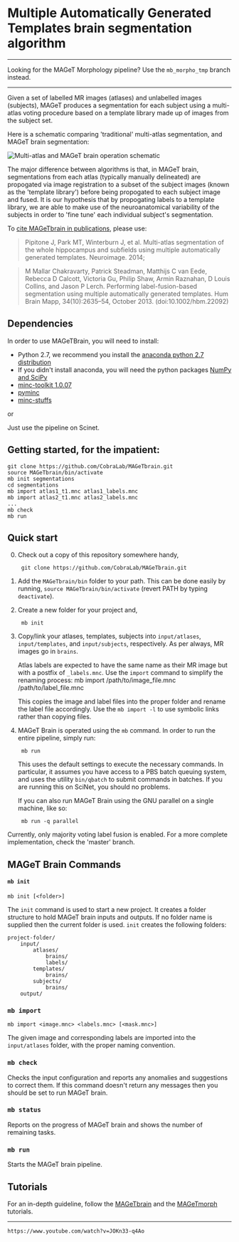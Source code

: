 # Multiple Automatically Generated Templates brain segmentation algorithm

---

Looking for the MAGeT Morphology pipeline? Use the `mb_morpho_tmp` branch instead.
    
---

Given a set of labelled MR images (atlases) and unlabelled images (subjects), MAGeT produces a segmentation for each subject using a multi-atlas voting procedure based on a template library made up of images from the subject set.  

Here is a schematic comparing 'traditional' multi-atlas segmentation, and MAGeT brain segmentation: 

![Multi-atlas and MAGeT brain operation schematic](doc/MA-MAGeTBrain-Schematic.png "Schematic")

The major difference between algorithms is that, in MAGeT brain, segmentations from each atlas (typically manually delineated) are propogated via image registration to a subset of the subject images (known as the 'template library') before being propogated to each subject image and fused. It is our hypothesis that by propogating labels to a template library, we are able to make use of the neuroanatomical variability of the subjects in order to 'fine tune' each individual subject's segmentation. 

To [cite MAGeTbrain in publications](CITATION), please use:

> Pipitone J, Park MT, Winterburn J, et al. Multi-atlas segmentation of the whole hippocampus
> and subfields using multiple automatically generated templates. Neuroimage. 2014;

> M Mallar Chakravarty, Patrick Steadman, Matthijs C van Eede, Rebecca D Calcott, Victoria Gu, Philip Shaw, Armin Raznahan, D Louis Collins, and Jason P Lerch.
> Performing label-fusion-based segmentation using multiple automatically generated templates. Hum Brain Mapp, 34(10):2635–54, October 2013. (doi:10.1002/hbm.22092)

## Dependencies

In order to use MAGeTBrain, you will need to install: 
- Python 2.7, we recommend you install the [anaconda python 2.7 distribution](https://www.continuum.io/downloads)
- If you didn't install anaconda, you will need the python packages [NumPy and SciPy](http://www.scipy.org/scipylib/download.html)
- [minc-toolkit 1.0.07](http://www.bic.mni.mcgill.ca/ServicesSoftware/ServicesSoftwareMincToolKit#1.0.07)
- [pyminc](https://github.com/Mouse-Imaging-Centre/pyminc)
- [minc-stuffs](https://github.com/Mouse-Imaging-Centre/minc-stuffs)

or

Just use the pipeline on Scinet.

## Getting started, for the impatient:

    git clone https://github.com/CobraLab/MAGeTbrain.git
    source MAGeTbrain/bin/activate
    mb init segmentations
    cd segmentations
    mb import atlas1_t1.mnc atlas1_labels.mnc
    mb import atlas2_t1.mnc atlas2_labels.mnc
    ... 
    mb check
    mb run

## Quick start

0. Check out a copy of this repository somewhere handy,
    
        git clone https://github.com/CobraLab/MAGeTbrain.git

1. Add the `MAGeTbrain/bin` folder to your path. This can be done easily by
running, `source MAGeTbrain/bin/activate` (revert PATH by typing `deactivate`). 

1. Create a new folder for your project and, 

        mb init

2. Copy/link your atlases, templates, subjects into `input/atlases`,
   `input/templates`, and `input/subjects`, respectively.  As per always, MR
   images go in `brains`. 

   Atlas labels are expected to have the same name as their MR image but with a
   postfix of `_labels.mnc`. Use the `import` command to simplify the renaming
   process:
        mb import /path/to/image_file.mnc /path/to/label_file.mnc

   This copies the image and label files into the proper folder and rename the
   label file accordingly. Use the `mb import -l` to use symbolic links rather
   than copying files.

3. MAGeT Brain is operated using the `mb` command. In order to run the
   entire pipeline, simply run: 

        mb run

   This uses the default settings to execute the necessary commands. In
   particular, it assumes you have access to a PBS batch queuing system, and
   uses the utility `bin/qbatch` to submit commands in batches.  If you are
   running this on SciNet, you should no problems.

   If you can also run MAGeT Brain using the GNU parallel on a single machine, 
   like so: 

        mb run -q parallel

    
Currently, only majority voting label fusion is enabled.  For a more complete
implementation, check the 'master' branch. 

## MAGeT Brain Commands


#### `mb init`

```
mb init [<folder>]

```

The `init` command is used to start a new project. It creates a folder
structure to hold MAGeT brain inputs and outputs. If no folder name is supplied
then the current folder is used.  `init` creates the following folders: 

```
project-folder/
    input/
        atlases/
            brains/
            labels/
        templates/
            brains/
        subjects/
            brains/
    output/
```    

### `mb import`

```
mb import <image.mnc> <labels.mnc> [<mask.mnc>]
```

The given image and corresponding labels are imported into the `input/atlases`
folder, with the proper naming convention. 

### `mb check`

Checks the input configuration and reports any anomalies and suggestions to
correct them. If this command doesn't return any messages then you should be
set to run MAGeT brain. 

### `mb status`

Reports on the progress of MAGeT brain and shows the number of remaining tasks.

### `mb run`

Starts the MAGeT brain pipeline. 


## Tutorials

For an in-depth guideline, follow the [MAGeTbrain](https://github.com/CobraLab/documentation/wiki/MAGeTBrain) and the [MAGeTmorph](https://github.com/CobraLab/documentation/wiki/MAGeT-Morph) tutorials. 

---
    https://www.youtube.com/watch?v=JOKn33-q4Ao
